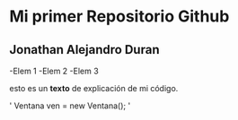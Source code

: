 # Mi primer Repositorio Github

## Jonathan Alejandro Duran 

-Elem 1
-Elem 2
-Elem 3

esto es un **texto** de explicación de mi código.

'
Ventana ven = new Ventana();
'